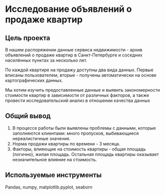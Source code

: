 # Исследование объявлений о продаже квартир

## Цель проекта

В нашем распоряжении данные сервиса недвижимости - архив объявлений о
продаже квартир в Санкт-Петербурге и соседних населённых пунктах за
несколько лет.

По каждой квартире на продажу доступны два вида данных. Первые вписаны
пользователем, вторые - получены автоматически на основе
картографических данных.

Мы хотим изучить предоставленные данные и выявить закономерности
стоимости квартир в зависимости от различных факторов, а также провести
исследовательский анализ в отношении качества данных

## Общий вывод

1. В процессе работы были выявлены проблемы с данными, которые
заполняются клиентами: много пропусков, выбивающиеся нереалистичные
значения.
2. Норма продажи квартиры по времени - 3 месяца.
3. Факторы, влияющие на стоимость квартиры - общая площадь (логично), жилая площадь.
Остальная площадь квартиры оказывает незначительное влияние на
стоимость.

## Используемые инструменты

Pandas, numpy, matplotlib.pyplot, seaborn
